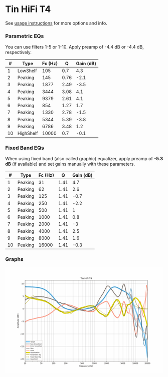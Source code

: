# Tin HiFi T4
See [usage instructions](https://github.com/jaakkopasanen/AutoEq#usage) for more options and info.

### Parametric EQs
You can use filters 1-5 or 1-10. Apply preamp of -4.4 dB or -4.4 dB, respectively.

|   # | Type      |   Fc (Hz) |    Q |   Gain (dB) |
|-----|-----------|-----------|------|-------------|
|   1 | LowShelf  |       105 | 0.7  |         4.3 |
|   2 | Peaking   |       145 | 0.76 |        -2.1 |
|   3 | Peaking   |      1877 | 2.49 |        -3.5 |
|   4 | Peaking   |      3444 | 3.08 |         4.1 |
|   5 | Peaking   |      9379 | 2.61 |         4.1 |
|   6 | Peaking   |       854 | 1.27 |         1.7 |
|   7 | Peaking   |      1330 | 2.78 |        -1.5 |
|   8 | Peaking   |      5344 | 5.39 |        -3.8 |
|   9 | Peaking   |      6786 | 3.48 |         1.2 |
|  10 | HighShelf |     10000 | 0.7  |        -0.1 |

### Fixed Band EQs
When using fixed band (also called graphic) equalizer, apply preamp of **-5.3 dB** (if available) and set gains manually with these parameters.

|   # | Type    |   Fc (Hz) |    Q |   Gain (dB) |
|-----|---------|-----------|------|-------------|
|   1 | Peaking |        31 | 1.41 |         4.7 |
|   2 | Peaking |        62 | 1.41 |         2.6 |
|   3 | Peaking |       125 | 1.41 |        -0.7 |
|   4 | Peaking |       250 | 1.41 |        -2.2 |
|   5 | Peaking |       500 | 1.41 |         1   |
|   6 | Peaking |      1000 | 1.41 |         0.8 |
|   7 | Peaking |      2000 | 1.41 |        -3   |
|   8 | Peaking |      4000 | 1.41 |         2.5 |
|   9 | Peaking |      8000 | 1.41 |         1.6 |
|  10 | Peaking |     16000 | 1.41 |        -0.3 |

### Graphs
![](./Tin%20HiFi%20T4.png)
